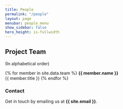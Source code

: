 ```yaml
---
title: People
permalink: "/people"
layout: page
menubar: people_menu
show_sidebar: false
hero_height: is-fullwidth
---
```


## Project Team

(In alphabetical order)

{% for member in site.data.team %}
**{{ member.name }}**  
{{ member.title }}
{% endfor %}  

### Contact

Get in touch by emailing us at **{{ site.email }}**.
